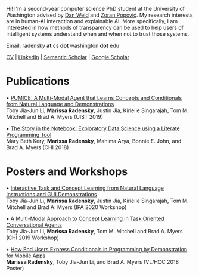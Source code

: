 Hi! I'm a second-year computer science PhD student at the University of Washington advised by [Dan Weld](https://www.cs.washington.edu/people/faculty/weld) and [Zoran Popović](https://homes.cs.washington.edu/~zoran/). My research interests are in human-AI interaction and explainable AI. More specifically, I am interested in how methods of transparency can be used to help users of intelligent systems understand when and when not to trust those systems. 

Email: radensky **at** cs **dot** washington **dot** edu

[CV](https://github.com/mradensky/research/blob/gh-pages/CVFinal.pdf) | [LinkedIn](https://www.linkedin.com/in/marissa-radensky-51115a100/) | [Semantic Scholar](https://www.semanticscholar.org/author/40961666) | [Google Scholar](https://scholar.google.com/citations?user=YRCUN_UAAAAJ&hl=en&oi=ao)

# Publications
• [PUMICE: A Multi-Modal Agent that Learns Concepts and Conditionals from Natural Language and Demonstrations](https://toby.li/files/Li_Pumice_UIST19.pdf)
<br /> Toby Jia-Jun Li, **Marissa Radensky**, Justin Jia, Kirielle Singarajah, Tom M. Mitchell and Brad A. Myers (UIST 2019)

• [The Story in the Notebook:  Exploratory Data Science using a Literate Programming Tool](https://marybethkery.com/projects/Verdant/Kery-The-Story-in-the-Notebook-Exploratory-Data-Science-using-a-Literate-Programming-Tool.pdf)
<br /> Mary Beth Kery, **Marissa Radensky**, Mahima Arya, Bonnie E. John, and Brad A. Myers (CHI 2018)

# Posters and Workshops
• [Interactive Task and Concept Learning from Natural Language Instructions and GUI Demonstrations](https://arxiv.org/pdf/1909.00031.pdf)
<br /> Toby Jia-Jun Li, **Marissa Radensky**, Justin Jia, Kirielle Singarajah, Tom M. Mitchell and Brad A. Myers (IPA 2020 Workshop) 

• [A Multi-Modal Approach to Concept Learning in Task Oriented Conversational Agents](https://toby.li/files/MultiModalApproachToConceptLearning_Li.pdf)
<br /> Toby Jia-Jun Li, **Marissa Radensky**, Tom M. Mitchell and Brad A. Myers (CHI 2019 Workshop) 

• [How End Users Express Conditionals in Programming by Demonstration for Mobile Apps](https://www.researchgate.net/profile/Toby_Li3/publication/328519253_How_End_Users_Express_Conditionals_in_Programming_by_Demonstration_for_Mobile_Apps/links/5c6ad099a6fdcc404ebac379/How-End-Users-Express-Conditionals-in-Programming-by-Demonstration-for-Mobile-Apps.pdf)
<br /> **Marissa Radensky**, Toby Jia-Jun Li, and Brad A. Myers (VL/HCC 2018 Poster)
